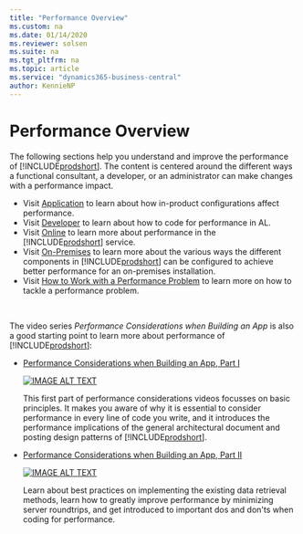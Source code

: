 ```yaml
---
title: "Performance Overview"
ms.custom: na
ms.date: 01/14/2020
ms.reviewer: solsen
ms.suite: na
ms.tgt_pltfrm: na
ms.topic: article
ms.service: "dynamics365-business-central"
author: KennieNP
---
```


# Performance Overview

The following sections help you understand and improve the performance of [!INCLUDE[prodshort](../developer/includes/prodshort.md)]. The content is centered around the different ways a functional consultant, a developer, or an administrator can make changes with a performance impact.

- Visit [Application](performance-application.md) to learn about how in-product configurations affect performance.
- Visit [Developer](performance-developer.md) to learn about how to code for performance in AL.
- Visit [Online](performance-online.md) to learn more about performance in the [!INCLUDE[prodshort](../developer/includes/prodshort.md)] service.
- Visit [On-Premises](performance-onprem.md) to learn more about the various ways the different components in [!INCLUDE[prodshort](../developer/includes/prodshort.md)] can be configured to achieve better performance for an on-premises installation.
- Visit [How to Work with a Performance Problem](performance-work-perf-problem.md) to learn more on how to tackle a performance problem.

<br>

The video series *Performance Considerations when Building an App* is also a good starting point to learn more about performance of [!INCLUDE[prodshort](../developer/includes/prodshort.md)]:

- [Performance Considerations when Building an App, Part I](https://www.youtube.com/watch?v=MooYL05V11Y)  

  [![IMAGE ALT TEXT](http://img.youtube.com/vi/MooYL05V11Y/0.jpg)](https://www.youtube.com/watch?v=MooYL05V11Y "Performance Considerations when Building an App Part I")

  This first part of performance considerations videos focusses on basic principles. It makes you aware of why it is essential to consider performance in every line of code you write, and it introduces the performance implications of the general architectural document and posting design patterns of [!INCLUDE[prodshort](../developer/includes/prodshort.md)].
  
- [Performance Considerations when Building an App, Part II](https://www.youtube.com/watch?v=VN7V4GyULtY)    

  [![IMAGE ALT TEXT](http://img.youtube.com/vi/VN7V4GyULtY/0.jpg)](https://www.youtube.com/watch?v=VN7V4GyULtY "Performance Considerations when Building an App Part II")

  Learn about best practices on implementing the existing data retrieval methods, learn how to greatly improve performance by minimizing server roundtrips, and get introduced to important dos and don'ts when coding for performance.
  
